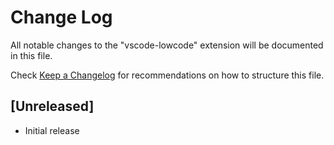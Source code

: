 # Change Log

All notable changes to the "vscode-lowcode" extension will be documented in this file.

Check [Keep a Changelog](http://keepachangelog.com/) for recommendations on how to structure this file.

## [Unreleased]

- Initial release